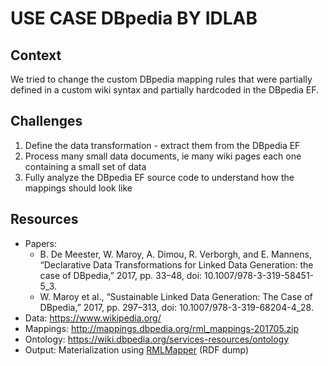 # USE CASE DBpedia BY IDLAB

## Context

We tried to change the custom DBpedia mapping rules that were partially defined in a custom wiki syntax and partially hardcoded in the DBpedia EF.

## Challenges

1. Define the data transformation - extract them from the DBpedia EF
2. Process many small data documents, ie many wiki pages each one containing a small set of data
3. Fully analyze the DBpedia EF source code to understand how the mappings should look like

## Resources

- Papers:
  - B. De Meester, W. Maroy, A. Dimou, R. Verborgh, and E. Mannens, “Declarative Data Transformations for Linked Data Generation: the case of DBpedia,” 2017, pp. 33–48, doi: 10.1007/978-3-319-58451-5_3.
  - W. Maroy et al., “Sustainable Linked Data Generation: The Case of DBpedia,” 2017, pp. 297–313, doi: 10.1007/978-3-319-68204-4_28.
- Data: <https://www.wikipedia.org/>
- Mappings: <http://mappings.dbpedia.org/rml_mappings-201705.zip>
- Ontology: <https://wiki.dbpedia.org/services-resources/ontology>
- Output: Materialization using [RMLMapper](https://github.com/RMLio/RML-Mapper) (RDF dump)
